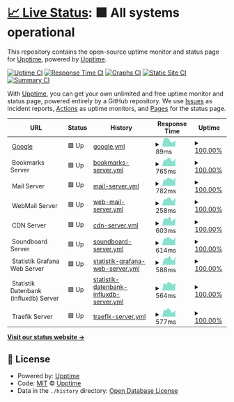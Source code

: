 # [📈 Live Status](https://status.unehre.de): <!--live status--> **🟩 All systems operational**

This repository contains the open-source uptime monitor and status page for [Upptime](https://upptime.js.org), powered by [Upptime](https://github.com/upptime/upptime).

[![Uptime CI](https://github.com/haupas/uptime-monitor/workflows/Uptime%20CI/badge.svg)](https://github.com/haupas/uptime-monitor/actions?query=workflow%3A%22Uptime+CI%22)
[![Response Time CI](https://github.com/haupas/uptime-monitor/workflows/Response%20Time%20CI/badge.svg)](https://github.com/haupas/uptime-monitor/actions?query=workflow%3A%22Response+Time+CI%22)
[![Graphs CI](https://github.com/haupas/uptime-monitor/workflows/Graphs%20CI/badge.svg)](https://github.com/haupas/uptime-monitor/actions?query=workflow%3A%22Graphs+CI%22)
[![Static Site CI](https://github.com/haupas/uptime-monitor/workflows/Static%20Site%20CI/badge.svg)](https://github.com/haupas/uptime-monitor/actions?query=workflow%3A%22Static+Site+CI%22)
[![Summary CI](https://github.com/haupas/uptime-monitor/workflows/Summary%20CI/badge.svg)](https://github.com/haupas/uptime-monitor/actions?query=workflow%3A%22Summary+CI%22)

With [Upptime](https://upptime.js.org), you can get your own unlimited and free uptime monitor and status page, powered entirely by a GitHub repository. We use [Issues](https://github.com/upptime/upptime/issues) as incident reports, [Actions](https://github.com/haupas/uptime-monitor/actions) as uptime monitors, and [Pages](https://upptime.github.io/upptime) for the status page.

<!--start: status pages-->
<!-- This summary is generated by Upptime (https://github.com/upptime/upptime) -->
<!-- Do not edit this manually, your changes will be overwritten -->
<!-- prettier-ignore -->
| URL | Status | History | Response Time | Uptime |
| --- | ------ | ------- | ------------- | ------ |
| <img alt="" src="https://favicons.githubusercontent.com/www.google.com" height="13"> [Google](https://www.google.com) | 🟩 Up | [google.yml](https://github.com/haupas/uptime-monitor/commits/HEAD/history/google.yml) | <details><summary><img alt="Response time graph" src="./graphs/google/response-time-week.png" height="20"> 89ms</summary><br><a href="https://status.unehre.de/history/google"><img alt="Response time 77" src="https://img.shields.io/endpoint?url=https%3A%2F%2Fraw.githubusercontent.com%2Fhaupas%2Fuptime-monitor%2FHEAD%2Fapi%2Fgoogle%2Fresponse-time.json"></a><br><a href="https://status.unehre.de/history/google"><img alt="24-hour response time 81" src="https://img.shields.io/endpoint?url=https%3A%2F%2Fraw.githubusercontent.com%2Fhaupas%2Fuptime-monitor%2FHEAD%2Fapi%2Fgoogle%2Fresponse-time-day.json"></a><br><a href="https://status.unehre.de/history/google"><img alt="7-day response time 89" src="https://img.shields.io/endpoint?url=https%3A%2F%2Fraw.githubusercontent.com%2Fhaupas%2Fuptime-monitor%2FHEAD%2Fapi%2Fgoogle%2Fresponse-time-week.json"></a><br><a href="https://status.unehre.de/history/google"><img alt="30-day response time 75" src="https://img.shields.io/endpoint?url=https%3A%2F%2Fraw.githubusercontent.com%2Fhaupas%2Fuptime-monitor%2FHEAD%2Fapi%2Fgoogle%2Fresponse-time-month.json"></a><br><a href="https://status.unehre.de/history/google"><img alt="1-year response time 77" src="https://img.shields.io/endpoint?url=https%3A%2F%2Fraw.githubusercontent.com%2Fhaupas%2Fuptime-monitor%2FHEAD%2Fapi%2Fgoogle%2Fresponse-time-year.json"></a></details> | <details><summary><a href="https://status.unehre.de/history/google">100.00%</a></summary><a href="https://status.unehre.de/history/google"><img alt="All-time uptime 100.00%" src="https://img.shields.io/endpoint?url=https%3A%2F%2Fraw.githubusercontent.com%2Fhaupas%2Fuptime-monitor%2FHEAD%2Fapi%2Fgoogle%2Fuptime.json"></a><br><a href="https://status.unehre.de/history/google"><img alt="24-hour uptime 100.00%" src="https://img.shields.io/endpoint?url=https%3A%2F%2Fraw.githubusercontent.com%2Fhaupas%2Fuptime-monitor%2FHEAD%2Fapi%2Fgoogle%2Fuptime-day.json"></a><br><a href="https://status.unehre.de/history/google"><img alt="7-day uptime 100.00%" src="https://img.shields.io/endpoint?url=https%3A%2F%2Fraw.githubusercontent.com%2Fhaupas%2Fuptime-monitor%2FHEAD%2Fapi%2Fgoogle%2Fuptime-week.json"></a><br><a href="https://status.unehre.de/history/google"><img alt="30-day uptime 100.00%" src="https://img.shields.io/endpoint?url=https%3A%2F%2Fraw.githubusercontent.com%2Fhaupas%2Fuptime-monitor%2FHEAD%2Fapi%2Fgoogle%2Fuptime-month.json"></a><br><a href="https://status.unehre.de/history/google"><img alt="1-year uptime 100.00%" src="https://img.shields.io/endpoint?url=https%3A%2F%2Fraw.githubusercontent.com%2Fhaupas%2Fuptime-monitor%2FHEAD%2Fapi%2Fgoogle%2Fuptime-year.json"></a></details>
| <img alt="" src="https://favicons.githubusercontent.com/null" height="13"> Bookmarks Server | 🟩 Up | [bookmarks-server.yml](https://github.com/haupas/uptime-monitor/commits/HEAD/history/bookmarks-server.yml) | <details><summary><img alt="Response time graph" src="./graphs/bookmarks-server/response-time-week.png" height="20"> 765ms</summary><br><a href="https://status.unehre.de/history/bookmarks-server"><img alt="Response time 717" src="https://img.shields.io/endpoint?url=https%3A%2F%2Fraw.githubusercontent.com%2Fhaupas%2Fuptime-monitor%2FHEAD%2Fapi%2Fbookmarks-server%2Fresponse-time.json"></a><br><a href="https://status.unehre.de/history/bookmarks-server"><img alt="24-hour response time 929" src="https://img.shields.io/endpoint?url=https%3A%2F%2Fraw.githubusercontent.com%2Fhaupas%2Fuptime-monitor%2FHEAD%2Fapi%2Fbookmarks-server%2Fresponse-time-day.json"></a><br><a href="https://status.unehre.de/history/bookmarks-server"><img alt="7-day response time 765" src="https://img.shields.io/endpoint?url=https%3A%2F%2Fraw.githubusercontent.com%2Fhaupas%2Fuptime-monitor%2FHEAD%2Fapi%2Fbookmarks-server%2Fresponse-time-week.json"></a><br><a href="https://status.unehre.de/history/bookmarks-server"><img alt="30-day response time 741" src="https://img.shields.io/endpoint?url=https%3A%2F%2Fraw.githubusercontent.com%2Fhaupas%2Fuptime-monitor%2FHEAD%2Fapi%2Fbookmarks-server%2Fresponse-time-month.json"></a><br><a href="https://status.unehre.de/history/bookmarks-server"><img alt="1-year response time 717" src="https://img.shields.io/endpoint?url=https%3A%2F%2Fraw.githubusercontent.com%2Fhaupas%2Fuptime-monitor%2FHEAD%2Fapi%2Fbookmarks-server%2Fresponse-time-year.json"></a></details> | <details><summary><a href="https://status.unehre.de/history/bookmarks-server">100.00%</a></summary><a href="https://status.unehre.de/history/bookmarks-server"><img alt="All-time uptime 100.00%" src="https://img.shields.io/endpoint?url=https%3A%2F%2Fraw.githubusercontent.com%2Fhaupas%2Fuptime-monitor%2FHEAD%2Fapi%2Fbookmarks-server%2Fuptime.json"></a><br><a href="https://status.unehre.de/history/bookmarks-server"><img alt="24-hour uptime 100.00%" src="https://img.shields.io/endpoint?url=https%3A%2F%2Fraw.githubusercontent.com%2Fhaupas%2Fuptime-monitor%2FHEAD%2Fapi%2Fbookmarks-server%2Fuptime-day.json"></a><br><a href="https://status.unehre.de/history/bookmarks-server"><img alt="7-day uptime 100.00%" src="https://img.shields.io/endpoint?url=https%3A%2F%2Fraw.githubusercontent.com%2Fhaupas%2Fuptime-monitor%2FHEAD%2Fapi%2Fbookmarks-server%2Fuptime-week.json"></a><br><a href="https://status.unehre.de/history/bookmarks-server"><img alt="30-day uptime 100.00%" src="https://img.shields.io/endpoint?url=https%3A%2F%2Fraw.githubusercontent.com%2Fhaupas%2Fuptime-monitor%2FHEAD%2Fapi%2Fbookmarks-server%2Fuptime-month.json"></a><br><a href="https://status.unehre.de/history/bookmarks-server"><img alt="1-year uptime 100.00%" src="https://img.shields.io/endpoint?url=https%3A%2F%2Fraw.githubusercontent.com%2Fhaupas%2Fuptime-monitor%2FHEAD%2Fapi%2Fbookmarks-server%2Fuptime-year.json"></a></details>
| <img alt="" src="https://favicons.githubusercontent.com/null" height="13"> Mail Server | 🟩 Up | [mail-server.yml](https://github.com/haupas/uptime-monitor/commits/HEAD/history/mail-server.yml) | <details><summary><img alt="Response time graph" src="./graphs/mail-server/response-time-week.png" height="20"> 782ms</summary><br><a href="https://status.unehre.de/history/mail-server"><img alt="Response time 716" src="https://img.shields.io/endpoint?url=https%3A%2F%2Fraw.githubusercontent.com%2Fhaupas%2Fuptime-monitor%2FHEAD%2Fapi%2Fmail-server%2Fresponse-time.json"></a><br><a href="https://status.unehre.de/history/mail-server"><img alt="24-hour response time 956" src="https://img.shields.io/endpoint?url=https%3A%2F%2Fraw.githubusercontent.com%2Fhaupas%2Fuptime-monitor%2FHEAD%2Fapi%2Fmail-server%2Fresponse-time-day.json"></a><br><a href="https://status.unehre.de/history/mail-server"><img alt="7-day response time 782" src="https://img.shields.io/endpoint?url=https%3A%2F%2Fraw.githubusercontent.com%2Fhaupas%2Fuptime-monitor%2FHEAD%2Fapi%2Fmail-server%2Fresponse-time-week.json"></a><br><a href="https://status.unehre.de/history/mail-server"><img alt="30-day response time 742" src="https://img.shields.io/endpoint?url=https%3A%2F%2Fraw.githubusercontent.com%2Fhaupas%2Fuptime-monitor%2FHEAD%2Fapi%2Fmail-server%2Fresponse-time-month.json"></a><br><a href="https://status.unehre.de/history/mail-server"><img alt="1-year response time 716" src="https://img.shields.io/endpoint?url=https%3A%2F%2Fraw.githubusercontent.com%2Fhaupas%2Fuptime-monitor%2FHEAD%2Fapi%2Fmail-server%2Fresponse-time-year.json"></a></details> | <details><summary><a href="https://status.unehre.de/history/mail-server">100.00%</a></summary><a href="https://status.unehre.de/history/mail-server"><img alt="All-time uptime 99.85%" src="https://img.shields.io/endpoint?url=https%3A%2F%2Fraw.githubusercontent.com%2Fhaupas%2Fuptime-monitor%2FHEAD%2Fapi%2Fmail-server%2Fuptime.json"></a><br><a href="https://status.unehre.de/history/mail-server"><img alt="24-hour uptime 100.00%" src="https://img.shields.io/endpoint?url=https%3A%2F%2Fraw.githubusercontent.com%2Fhaupas%2Fuptime-monitor%2FHEAD%2Fapi%2Fmail-server%2Fuptime-day.json"></a><br><a href="https://status.unehre.de/history/mail-server"><img alt="7-day uptime 100.00%" src="https://img.shields.io/endpoint?url=https%3A%2F%2Fraw.githubusercontent.com%2Fhaupas%2Fuptime-monitor%2FHEAD%2Fapi%2Fmail-server%2Fuptime-week.json"></a><br><a href="https://status.unehre.de/history/mail-server"><img alt="30-day uptime 100.00%" src="https://img.shields.io/endpoint?url=https%3A%2F%2Fraw.githubusercontent.com%2Fhaupas%2Fuptime-monitor%2FHEAD%2Fapi%2Fmail-server%2Fuptime-month.json"></a><br><a href="https://status.unehre.de/history/mail-server"><img alt="1-year uptime 99.85%" src="https://img.shields.io/endpoint?url=https%3A%2F%2Fraw.githubusercontent.com%2Fhaupas%2Fuptime-monitor%2FHEAD%2Fapi%2Fmail-server%2Fuptime-year.json"></a></details>
| <img alt="" src="https://favicons.githubusercontent.com/null" height="13"> WebMail Server | 🟩 Up | [web-mail-server.yml](https://github.com/haupas/uptime-monitor/commits/HEAD/history/web-mail-server.yml) | <details><summary><img alt="Response time graph" src="./graphs/web-mail-server/response-time-week.png" height="20"> 258ms</summary><br><a href="https://status.unehre.de/history/web-mail-server"><img alt="Response time 248" src="https://img.shields.io/endpoint?url=https%3A%2F%2Fraw.githubusercontent.com%2Fhaupas%2Fuptime-monitor%2FHEAD%2Fapi%2Fweb-mail-server%2Fresponse-time.json"></a><br><a href="https://status.unehre.de/history/web-mail-server"><img alt="24-hour response time 316" src="https://img.shields.io/endpoint?url=https%3A%2F%2Fraw.githubusercontent.com%2Fhaupas%2Fuptime-monitor%2FHEAD%2Fapi%2Fweb-mail-server%2Fresponse-time-day.json"></a><br><a href="https://status.unehre.de/history/web-mail-server"><img alt="7-day response time 258" src="https://img.shields.io/endpoint?url=https%3A%2F%2Fraw.githubusercontent.com%2Fhaupas%2Fuptime-monitor%2FHEAD%2Fapi%2Fweb-mail-server%2Fresponse-time-week.json"></a><br><a href="https://status.unehre.de/history/web-mail-server"><img alt="30-day response time 251" src="https://img.shields.io/endpoint?url=https%3A%2F%2Fraw.githubusercontent.com%2Fhaupas%2Fuptime-monitor%2FHEAD%2Fapi%2Fweb-mail-server%2Fresponse-time-month.json"></a><br><a href="https://status.unehre.de/history/web-mail-server"><img alt="1-year response time 248" src="https://img.shields.io/endpoint?url=https%3A%2F%2Fraw.githubusercontent.com%2Fhaupas%2Fuptime-monitor%2FHEAD%2Fapi%2Fweb-mail-server%2Fresponse-time-year.json"></a></details> | <details><summary><a href="https://status.unehre.de/history/web-mail-server">100.00%</a></summary><a href="https://status.unehre.de/history/web-mail-server"><img alt="All-time uptime 99.85%" src="https://img.shields.io/endpoint?url=https%3A%2F%2Fraw.githubusercontent.com%2Fhaupas%2Fuptime-monitor%2FHEAD%2Fapi%2Fweb-mail-server%2Fuptime.json"></a><br><a href="https://status.unehre.de/history/web-mail-server"><img alt="24-hour uptime 100.00%" src="https://img.shields.io/endpoint?url=https%3A%2F%2Fraw.githubusercontent.com%2Fhaupas%2Fuptime-monitor%2FHEAD%2Fapi%2Fweb-mail-server%2Fuptime-day.json"></a><br><a href="https://status.unehre.de/history/web-mail-server"><img alt="7-day uptime 100.00%" src="https://img.shields.io/endpoint?url=https%3A%2F%2Fraw.githubusercontent.com%2Fhaupas%2Fuptime-monitor%2FHEAD%2Fapi%2Fweb-mail-server%2Fuptime-week.json"></a><br><a href="https://status.unehre.de/history/web-mail-server"><img alt="30-day uptime 100.00%" src="https://img.shields.io/endpoint?url=https%3A%2F%2Fraw.githubusercontent.com%2Fhaupas%2Fuptime-monitor%2FHEAD%2Fapi%2Fweb-mail-server%2Fuptime-month.json"></a><br><a href="https://status.unehre.de/history/web-mail-server"><img alt="1-year uptime 99.85%" src="https://img.shields.io/endpoint?url=https%3A%2F%2Fraw.githubusercontent.com%2Fhaupas%2Fuptime-monitor%2FHEAD%2Fapi%2Fweb-mail-server%2Fuptime-year.json"></a></details>
| <img alt="" src="https://favicons.githubusercontent.com/null" height="13"> CDN Server | 🟩 Up | [cdn-server.yml](https://github.com/haupas/uptime-monitor/commits/HEAD/history/cdn-server.yml) | <details><summary><img alt="Response time graph" src="./graphs/cdn-server/response-time-week.png" height="20"> 603ms</summary><br><a href="https://status.unehre.de/history/cdn-server"><img alt="Response time 580" src="https://img.shields.io/endpoint?url=https%3A%2F%2Fraw.githubusercontent.com%2Fhaupas%2Fuptime-monitor%2FHEAD%2Fapi%2Fcdn-server%2Fresponse-time.json"></a><br><a href="https://status.unehre.de/history/cdn-server"><img alt="24-hour response time 651" src="https://img.shields.io/endpoint?url=https%3A%2F%2Fraw.githubusercontent.com%2Fhaupas%2Fuptime-monitor%2FHEAD%2Fapi%2Fcdn-server%2Fresponse-time-day.json"></a><br><a href="https://status.unehre.de/history/cdn-server"><img alt="7-day response time 603" src="https://img.shields.io/endpoint?url=https%3A%2F%2Fraw.githubusercontent.com%2Fhaupas%2Fuptime-monitor%2FHEAD%2Fapi%2Fcdn-server%2Fresponse-time-week.json"></a><br><a href="https://status.unehre.de/history/cdn-server"><img alt="30-day response time 590" src="https://img.shields.io/endpoint?url=https%3A%2F%2Fraw.githubusercontent.com%2Fhaupas%2Fuptime-monitor%2FHEAD%2Fapi%2Fcdn-server%2Fresponse-time-month.json"></a><br><a href="https://status.unehre.de/history/cdn-server"><img alt="1-year response time 580" src="https://img.shields.io/endpoint?url=https%3A%2F%2Fraw.githubusercontent.com%2Fhaupas%2Fuptime-monitor%2FHEAD%2Fapi%2Fcdn-server%2Fresponse-time-year.json"></a></details> | <details><summary><a href="https://status.unehre.de/history/cdn-server">100.00%</a></summary><a href="https://status.unehre.de/history/cdn-server"><img alt="All-time uptime 99.00%" src="https://img.shields.io/endpoint?url=https%3A%2F%2Fraw.githubusercontent.com%2Fhaupas%2Fuptime-monitor%2FHEAD%2Fapi%2Fcdn-server%2Fuptime.json"></a><br><a href="https://status.unehre.de/history/cdn-server"><img alt="24-hour uptime 100.00%" src="https://img.shields.io/endpoint?url=https%3A%2F%2Fraw.githubusercontent.com%2Fhaupas%2Fuptime-monitor%2FHEAD%2Fapi%2Fcdn-server%2Fuptime-day.json"></a><br><a href="https://status.unehre.de/history/cdn-server"><img alt="7-day uptime 100.00%" src="https://img.shields.io/endpoint?url=https%3A%2F%2Fraw.githubusercontent.com%2Fhaupas%2Fuptime-monitor%2FHEAD%2Fapi%2Fcdn-server%2Fuptime-week.json"></a><br><a href="https://status.unehre.de/history/cdn-server"><img alt="30-day uptime 100.00%" src="https://img.shields.io/endpoint?url=https%3A%2F%2Fraw.githubusercontent.com%2Fhaupas%2Fuptime-monitor%2FHEAD%2Fapi%2Fcdn-server%2Fuptime-month.json"></a><br><a href="https://status.unehre.de/history/cdn-server"><img alt="1-year uptime 99.00%" src="https://img.shields.io/endpoint?url=https%3A%2F%2Fraw.githubusercontent.com%2Fhaupas%2Fuptime-monitor%2FHEAD%2Fapi%2Fcdn-server%2Fuptime-year.json"></a></details>
| <img alt="" src="https://favicons.githubusercontent.com/null" height="13"> Soundboard Server | 🟩 Up | [soundboard-server.yml](https://github.com/haupas/uptime-monitor/commits/HEAD/history/soundboard-server.yml) | <details><summary><img alt="Response time graph" src="./graphs/soundboard-server/response-time-week.png" height="20"> 614ms</summary><br><a href="https://status.unehre.de/history/soundboard-server"><img alt="Response time 575" src="https://img.shields.io/endpoint?url=https%3A%2F%2Fraw.githubusercontent.com%2Fhaupas%2Fuptime-monitor%2FHEAD%2Fapi%2Fsoundboard-server%2Fresponse-time.json"></a><br><a href="https://status.unehre.de/history/soundboard-server"><img alt="24-hour response time 757" src="https://img.shields.io/endpoint?url=https%3A%2F%2Fraw.githubusercontent.com%2Fhaupas%2Fuptime-monitor%2FHEAD%2Fapi%2Fsoundboard-server%2Fresponse-time-day.json"></a><br><a href="https://status.unehre.de/history/soundboard-server"><img alt="7-day response time 614" src="https://img.shields.io/endpoint?url=https%3A%2F%2Fraw.githubusercontent.com%2Fhaupas%2Fuptime-monitor%2FHEAD%2Fapi%2Fsoundboard-server%2Fresponse-time-week.json"></a><br><a href="https://status.unehre.de/history/soundboard-server"><img alt="30-day response time 580" src="https://img.shields.io/endpoint?url=https%3A%2F%2Fraw.githubusercontent.com%2Fhaupas%2Fuptime-monitor%2FHEAD%2Fapi%2Fsoundboard-server%2Fresponse-time-month.json"></a><br><a href="https://status.unehre.de/history/soundboard-server"><img alt="1-year response time 575" src="https://img.shields.io/endpoint?url=https%3A%2F%2Fraw.githubusercontent.com%2Fhaupas%2Fuptime-monitor%2FHEAD%2Fapi%2Fsoundboard-server%2Fresponse-time-year.json"></a></details> | <details><summary><a href="https://status.unehre.de/history/soundboard-server">100.00%</a></summary><a href="https://status.unehre.de/history/soundboard-server"><img alt="All-time uptime 100.00%" src="https://img.shields.io/endpoint?url=https%3A%2F%2Fraw.githubusercontent.com%2Fhaupas%2Fuptime-monitor%2FHEAD%2Fapi%2Fsoundboard-server%2Fuptime.json"></a><br><a href="https://status.unehre.de/history/soundboard-server"><img alt="24-hour uptime 100.00%" src="https://img.shields.io/endpoint?url=https%3A%2F%2Fraw.githubusercontent.com%2Fhaupas%2Fuptime-monitor%2FHEAD%2Fapi%2Fsoundboard-server%2Fuptime-day.json"></a><br><a href="https://status.unehre.de/history/soundboard-server"><img alt="7-day uptime 100.00%" src="https://img.shields.io/endpoint?url=https%3A%2F%2Fraw.githubusercontent.com%2Fhaupas%2Fuptime-monitor%2FHEAD%2Fapi%2Fsoundboard-server%2Fuptime-week.json"></a><br><a href="https://status.unehre.de/history/soundboard-server"><img alt="30-day uptime 100.00%" src="https://img.shields.io/endpoint?url=https%3A%2F%2Fraw.githubusercontent.com%2Fhaupas%2Fuptime-monitor%2FHEAD%2Fapi%2Fsoundboard-server%2Fuptime-month.json"></a><br><a href="https://status.unehre.de/history/soundboard-server"><img alt="1-year uptime 100.00%" src="https://img.shields.io/endpoint?url=https%3A%2F%2Fraw.githubusercontent.com%2Fhaupas%2Fuptime-monitor%2FHEAD%2Fapi%2Fsoundboard-server%2Fuptime-year.json"></a></details>
| <img alt="" src="https://favicons.githubusercontent.com/null" height="13"> Statistik Grafana Web Server | 🟩 Up | [statistik-grafana-web-server.yml](https://github.com/haupas/uptime-monitor/commits/HEAD/history/statistik-grafana-web-server.yml) | <details><summary><img alt="Response time graph" src="./graphs/statistik-grafana-web-server/response-time-week.png" height="20"> 588ms</summary><br><a href="https://status.unehre.de/history/statistik-grafana-web-server"><img alt="Response time 559" src="https://img.shields.io/endpoint?url=https%3A%2F%2Fraw.githubusercontent.com%2Fhaupas%2Fuptime-monitor%2FHEAD%2Fapi%2Fstatistik-grafana-web-server%2Fresponse-time.json"></a><br><a href="https://status.unehre.de/history/statistik-grafana-web-server"><img alt="24-hour response time 762" src="https://img.shields.io/endpoint?url=https%3A%2F%2Fraw.githubusercontent.com%2Fhaupas%2Fuptime-monitor%2FHEAD%2Fapi%2Fstatistik-grafana-web-server%2Fresponse-time-day.json"></a><br><a href="https://status.unehre.de/history/statistik-grafana-web-server"><img alt="7-day response time 588" src="https://img.shields.io/endpoint?url=https%3A%2F%2Fraw.githubusercontent.com%2Fhaupas%2Fuptime-monitor%2FHEAD%2Fapi%2Fstatistik-grafana-web-server%2Fresponse-time-week.json"></a><br><a href="https://status.unehre.de/history/statistik-grafana-web-server"><img alt="30-day response time 574" src="https://img.shields.io/endpoint?url=https%3A%2F%2Fraw.githubusercontent.com%2Fhaupas%2Fuptime-monitor%2FHEAD%2Fapi%2Fstatistik-grafana-web-server%2Fresponse-time-month.json"></a><br><a href="https://status.unehre.de/history/statistik-grafana-web-server"><img alt="1-year response time 559" src="https://img.shields.io/endpoint?url=https%3A%2F%2Fraw.githubusercontent.com%2Fhaupas%2Fuptime-monitor%2FHEAD%2Fapi%2Fstatistik-grafana-web-server%2Fresponse-time-year.json"></a></details> | <details><summary><a href="https://status.unehre.de/history/statistik-grafana-web-server">100.00%</a></summary><a href="https://status.unehre.de/history/statistik-grafana-web-server"><img alt="All-time uptime 100.00%" src="https://img.shields.io/endpoint?url=https%3A%2F%2Fraw.githubusercontent.com%2Fhaupas%2Fuptime-monitor%2FHEAD%2Fapi%2Fstatistik-grafana-web-server%2Fuptime.json"></a><br><a href="https://status.unehre.de/history/statistik-grafana-web-server"><img alt="24-hour uptime 100.00%" src="https://img.shields.io/endpoint?url=https%3A%2F%2Fraw.githubusercontent.com%2Fhaupas%2Fuptime-monitor%2FHEAD%2Fapi%2Fstatistik-grafana-web-server%2Fuptime-day.json"></a><br><a href="https://status.unehre.de/history/statistik-grafana-web-server"><img alt="7-day uptime 100.00%" src="https://img.shields.io/endpoint?url=https%3A%2F%2Fraw.githubusercontent.com%2Fhaupas%2Fuptime-monitor%2FHEAD%2Fapi%2Fstatistik-grafana-web-server%2Fuptime-week.json"></a><br><a href="https://status.unehre.de/history/statistik-grafana-web-server"><img alt="30-day uptime 100.00%" src="https://img.shields.io/endpoint?url=https%3A%2F%2Fraw.githubusercontent.com%2Fhaupas%2Fuptime-monitor%2FHEAD%2Fapi%2Fstatistik-grafana-web-server%2Fuptime-month.json"></a><br><a href="https://status.unehre.de/history/statistik-grafana-web-server"><img alt="1-year uptime 100.00%" src="https://img.shields.io/endpoint?url=https%3A%2F%2Fraw.githubusercontent.com%2Fhaupas%2Fuptime-monitor%2FHEAD%2Fapi%2Fstatistik-grafana-web-server%2Fuptime-year.json"></a></details>
| <img alt="" src="https://favicons.githubusercontent.com/null" height="13"> Statistik Datenbank (influxdb) Server | 🟩 Up | [statistik-datenbank-influxdb-server.yml](https://github.com/haupas/uptime-monitor/commits/HEAD/history/statistik-datenbank-influxdb-server.yml) | <details><summary><img alt="Response time graph" src="./graphs/statistik-datenbank-influxdb-server/response-time-week.png" height="20"> 564ms</summary><br><a href="https://status.unehre.de/history/statistik-datenbank-influxdb-server"><img alt="Response time 548" src="https://img.shields.io/endpoint?url=https%3A%2F%2Fraw.githubusercontent.com%2Fhaupas%2Fuptime-monitor%2FHEAD%2Fapi%2Fstatistik-datenbank-influxdb-server%2Fresponse-time.json"></a><br><a href="https://status.unehre.de/history/statistik-datenbank-influxdb-server"><img alt="24-hour response time 613" src="https://img.shields.io/endpoint?url=https%3A%2F%2Fraw.githubusercontent.com%2Fhaupas%2Fuptime-monitor%2FHEAD%2Fapi%2Fstatistik-datenbank-influxdb-server%2Fresponse-time-day.json"></a><br><a href="https://status.unehre.de/history/statistik-datenbank-influxdb-server"><img alt="7-day response time 564" src="https://img.shields.io/endpoint?url=https%3A%2F%2Fraw.githubusercontent.com%2Fhaupas%2Fuptime-monitor%2FHEAD%2Fapi%2Fstatistik-datenbank-influxdb-server%2Fresponse-time-week.json"></a><br><a href="https://status.unehre.de/history/statistik-datenbank-influxdb-server"><img alt="30-day response time 554" src="https://img.shields.io/endpoint?url=https%3A%2F%2Fraw.githubusercontent.com%2Fhaupas%2Fuptime-monitor%2FHEAD%2Fapi%2Fstatistik-datenbank-influxdb-server%2Fresponse-time-month.json"></a><br><a href="https://status.unehre.de/history/statistik-datenbank-influxdb-server"><img alt="1-year response time 548" src="https://img.shields.io/endpoint?url=https%3A%2F%2Fraw.githubusercontent.com%2Fhaupas%2Fuptime-monitor%2FHEAD%2Fapi%2Fstatistik-datenbank-influxdb-server%2Fresponse-time-year.json"></a></details> | <details><summary><a href="https://status.unehre.de/history/statistik-datenbank-influxdb-server">100.00%</a></summary><a href="https://status.unehre.de/history/statistik-datenbank-influxdb-server"><img alt="All-time uptime 99.98%" src="https://img.shields.io/endpoint?url=https%3A%2F%2Fraw.githubusercontent.com%2Fhaupas%2Fuptime-monitor%2FHEAD%2Fapi%2Fstatistik-datenbank-influxdb-server%2Fuptime.json"></a><br><a href="https://status.unehre.de/history/statistik-datenbank-influxdb-server"><img alt="24-hour uptime 100.00%" src="https://img.shields.io/endpoint?url=https%3A%2F%2Fraw.githubusercontent.com%2Fhaupas%2Fuptime-monitor%2FHEAD%2Fapi%2Fstatistik-datenbank-influxdb-server%2Fuptime-day.json"></a><br><a href="https://status.unehre.de/history/statistik-datenbank-influxdb-server"><img alt="7-day uptime 100.00%" src="https://img.shields.io/endpoint?url=https%3A%2F%2Fraw.githubusercontent.com%2Fhaupas%2Fuptime-monitor%2FHEAD%2Fapi%2Fstatistik-datenbank-influxdb-server%2Fuptime-week.json"></a><br><a href="https://status.unehre.de/history/statistik-datenbank-influxdb-server"><img alt="30-day uptime 100.00%" src="https://img.shields.io/endpoint?url=https%3A%2F%2Fraw.githubusercontent.com%2Fhaupas%2Fuptime-monitor%2FHEAD%2Fapi%2Fstatistik-datenbank-influxdb-server%2Fuptime-month.json"></a><br><a href="https://status.unehre.de/history/statistik-datenbank-influxdb-server"><img alt="1-year uptime 99.98%" src="https://img.shields.io/endpoint?url=https%3A%2F%2Fraw.githubusercontent.com%2Fhaupas%2Fuptime-monitor%2FHEAD%2Fapi%2Fstatistik-datenbank-influxdb-server%2Fuptime-year.json"></a></details>
| <img alt="" src="https://favicons.githubusercontent.com/null" height="13"> Traefik Server | 🟩 Up | [traefik-server.yml](https://github.com/haupas/uptime-monitor/commits/HEAD/history/traefik-server.yml) | <details><summary><img alt="Response time graph" src="./graphs/traefik-server/response-time-week.png" height="20"> 577ms</summary><br><a href="https://status.unehre.de/history/traefik-server"><img alt="Response time 541" src="https://img.shields.io/endpoint?url=https%3A%2F%2Fraw.githubusercontent.com%2Fhaupas%2Fuptime-monitor%2FHEAD%2Fapi%2Ftraefik-server%2Fresponse-time.json"></a><br><a href="https://status.unehre.de/history/traefik-server"><img alt="24-hour response time 627" src="https://img.shields.io/endpoint?url=https%3A%2F%2Fraw.githubusercontent.com%2Fhaupas%2Fuptime-monitor%2FHEAD%2Fapi%2Ftraefik-server%2Fresponse-time-day.json"></a><br><a href="https://status.unehre.de/history/traefik-server"><img alt="7-day response time 577" src="https://img.shields.io/endpoint?url=https%3A%2F%2Fraw.githubusercontent.com%2Fhaupas%2Fuptime-monitor%2FHEAD%2Fapi%2Ftraefik-server%2Fresponse-time-week.json"></a><br><a href="https://status.unehre.de/history/traefik-server"><img alt="30-day response time 545" src="https://img.shields.io/endpoint?url=https%3A%2F%2Fraw.githubusercontent.com%2Fhaupas%2Fuptime-monitor%2FHEAD%2Fapi%2Ftraefik-server%2Fresponse-time-month.json"></a><br><a href="https://status.unehre.de/history/traefik-server"><img alt="1-year response time 541" src="https://img.shields.io/endpoint?url=https%3A%2F%2Fraw.githubusercontent.com%2Fhaupas%2Fuptime-monitor%2FHEAD%2Fapi%2Ftraefik-server%2Fresponse-time-year.json"></a></details> | <details><summary><a href="https://status.unehre.de/history/traefik-server">100.00%</a></summary><a href="https://status.unehre.de/history/traefik-server"><img alt="All-time uptime 100.00%" src="https://img.shields.io/endpoint?url=https%3A%2F%2Fraw.githubusercontent.com%2Fhaupas%2Fuptime-monitor%2FHEAD%2Fapi%2Ftraefik-server%2Fuptime.json"></a><br><a href="https://status.unehre.de/history/traefik-server"><img alt="24-hour uptime 100.00%" src="https://img.shields.io/endpoint?url=https%3A%2F%2Fraw.githubusercontent.com%2Fhaupas%2Fuptime-monitor%2FHEAD%2Fapi%2Ftraefik-server%2Fuptime-day.json"></a><br><a href="https://status.unehre.de/history/traefik-server"><img alt="7-day uptime 100.00%" src="https://img.shields.io/endpoint?url=https%3A%2F%2Fraw.githubusercontent.com%2Fhaupas%2Fuptime-monitor%2FHEAD%2Fapi%2Ftraefik-server%2Fuptime-week.json"></a><br><a href="https://status.unehre.de/history/traefik-server"><img alt="30-day uptime 100.00%" src="https://img.shields.io/endpoint?url=https%3A%2F%2Fraw.githubusercontent.com%2Fhaupas%2Fuptime-monitor%2FHEAD%2Fapi%2Ftraefik-server%2Fuptime-month.json"></a><br><a href="https://status.unehre.de/history/traefik-server"><img alt="1-year uptime 100.00%" src="https://img.shields.io/endpoint?url=https%3A%2F%2Fraw.githubusercontent.com%2Fhaupas%2Fuptime-monitor%2FHEAD%2Fapi%2Ftraefik-server%2Fuptime-year.json"></a></details>

<!--end: status pages-->

[**Visit our status website →**](https://status.unehre.de)

## 📄 License

- Powered by: [Upptime](https://github.com/upptime/upptime)
- Code: [MIT](./LICENSE) © [Upptime](https://upptime.js.org)
- Data in the `./history` directory: [Open Database License](https://opendatacommons.org/licenses/odbl/1-0/)
